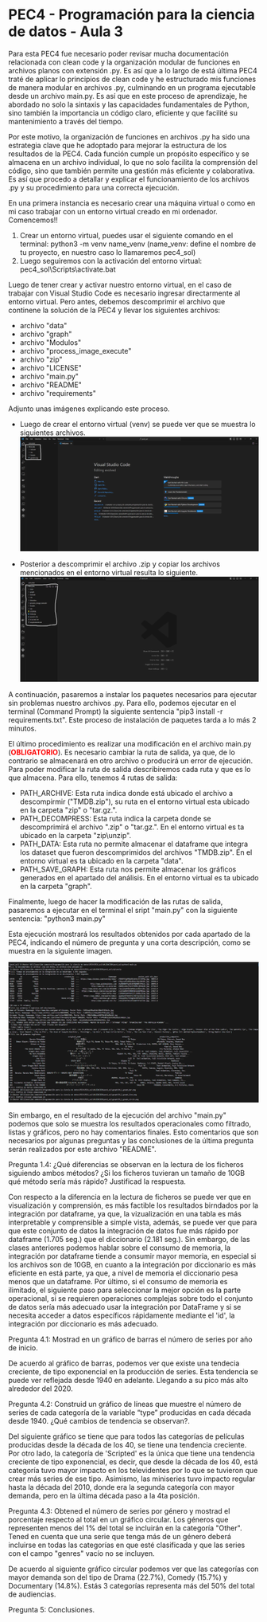 # PEC4 - Programación para la ciencia de datos - Aula 3

Para esta PEC4 fue necesario poder revisar mucha documentación relacionada con clean code y la organización modular de funciones en archivos planos con extensión .py. Es así que a lo largo de está última PEC4 traté de aplicar lo principios de clean code y he estructurado mis funciones de manera modular en archivos .py, culminando en un programa ejecutable desde un archivo main.py. Es así que en este proceso de aprendizaje, he abordado no solo la sintaxis y las capacidades fundamentales de Python, sino también la importancia un código claro, eficiente y que facilité su mantenimiento a través del tiempo. 

Por este motivo, la organización de funciones en archivos .py ha sido una estrategia clave que he adoptado para mejorar la estructura de los resultados de la PEC4. Cada función cumple un propósito específico y se almacena en un archivo individual, lo que no solo facilita la comprensión del código, sino que también permite una gestión más eficiente y colaborativa. Es así que procedo a detallar y explicar el funcionamiento de los archivos .py y su procedimiento para una correcta ejecución. 

En una primera instancia es necesario crear una máquina virtual o como en mi caso trabajar con un entorno virtual creado en mi ordenador. Comencemos!!

1. Crear un entorno virtual, puedes usar el siguiente comando en el terminal: python3 -m venv name_venv (name_venv: define el nombre de tu proyecto, en nuestro caso lo llamaremos pec4_sol)
2. Luego seguiremos con la activación del entorno virtual: pec4_sol\Scripts\activate.bat

Luego de tener crear y activar nuestro entorno virtual, en el caso de trabajar con Visual Studio Code es necesario ingresar directarmente al entorno virtual. Pero antes, debemos descomprimir el archivo que continene la solución de la PEC4 y llevar los siguientes archivos:

- archivo "data"
- archivo "graph"
- archivo "Modulos"
- archivo "process_image_execute"
- archivo "zip"
- archivo "LICENSE"
- archivo "main.py"
- archivo "README"
- archivo "requirements"

Adjunto unas imágenes explicando este proceso.

- Luego de crear el entorno virtual (venv) se puede ver que se muestra lo siguientes archivos.
![venv sin los archivos de ejecución](https://github.com/JoseC468/PPCD_pec4/blob/main/process_image_execute/venv-sin-archivos.png)

- Posterior a descomprimir el archivo .zip y copiar los archivos mencionados en el entorno virtual resulta lo siguiente.
![venv con los archivos de ejecución](https://github.com/JoseC468/PPCD_pec4/blob/main/process_image_execute/venv-con-archivos.png)

A continuación, pasaremos a instalar los paquetes necesarios para ejecutar sin problemas nuestro archivos .py. Para ello, podemos ejecutar en el terminal (Command Prompt) la siguiente sentencia "pip3 install -r requirements.txt". Este proceso de instalación de paquetes tarda a lo más 2 minutos.

El último procedimiento es realizar una modificación en el archivo main.py (<span style="color:red">**OBLIGATORIO**</span>). Es necesario cambiar la ruta de salida, ya que, de lo contrario se almacenará en otro archivo o producirá un error de ejecución. Para poder modificar la ruta de salida describiremos cada ruta y que es lo que almacena. Para ello, tenemos 4 rutas de salida:

* PATH_ARCHIVE: Esta ruta indica donde está ubicado el archivo a descompirmir ("TMDB.zip"), su ruta en el entorno virtual esta ubicado en la carpeta "zip" o "tar.gz.". 
* PATH_DECOMPRESS: Esta ruta indica la carpeta donde se descomprimirá el archivo ".zip" o "tar.gz.". En el entorno virtual es ta ubicado en la carpeta "zip\unzip".
* PATH_DATA: Esta ruta no permite almacenar el dataframe que integra los dataset que fueron descomprimidos del archivos "TMDB.zip". En el entorno virtual es ta ubicado en la carpeta "data".
* PATH_SAVE_GRAPH: Esta ruta nos permite almacenar los gráficos generados en el apartado del análisis. En el entorno virtual es ta ubicado en la carpeta "graph".

Finalmente, luego de hacer la modificación de las rutas de salida, pasaremos a ejecutar en el terminal el sript "main.py" con la siguiente sentencia: "python3 main.py"

Esta ejecución mostrará los resultados obtenidos por cada apartado de la PEC4, indicando el número de pregunta y una corta descripción, como se muestra en la siguiente imagen. 

![Resultado de la ejecución del archivo main.py](https://github.com/JoseC468/PPCD_pec4/blob/main/process_image_execute/result_execute_main.png)

Sin embargo, en el resultado de la ejecución del archivo "main.py" podemos que solo se muestra los resultados operacionales como filtrado, listas y gráficos, pero no hay comentarios finales. Esto comentarios que son necesarios por algunas preguntas y las conclusiones de la última pregunta serán realizados por este archivo "README". 

Pregunta 1.4: ¿Qué diferencias se observan en la lectura de los ficheros siguiendo ambos métodos? ¿Si los ficheros tuvieran un tamaño de 10GB qué método sería más rápido? Justificad la respuesta.

Con respecto a la diferencia en la lectura de ficheros se puede ver que en visualización y comprensión, es más factible los resultados birndados por la integración por dataframe, ya que, la vizualización en una tabla es más interpretable y comprensible a simple vista, además, se puede ver que para que este conjunto de datos la integración de datos fue más rápido por dataframe (1.705 seg.) que el diccionario (2.181 seg.). Sin embargo, de las clases anteriores podemos hablar sobre el consumo de memoria, la integración por dataframe tiende a consumir mayor memoria, en especial si los archivos son de 10GB, en cuanto a la integración por diccionario es más eficiente en está parte, ya que, a nivel de memoria el diccionario pesa menos que un dataframe. Por último, si el consumo de memoria es ilimitado, el siguiente paso para seleccionar la mejor opción es la parte operacional, si se requieren operaciones complejas sobre todo el conjunto de datos sería más adecuado usar la integración por DataFrame y si se necesita acceder a datos específicos rápidamente mediante el 'id', la integración por diccionario es más adecuado. 

Pregunta 4.1: Mostrad en un gráfico de barras el número de series por año de inicio.

De acuerdo al gráfico de barras, podemos ver que existe una tendecia creciente, de tipo exponencial en la producción de series. Esta tendencia se puede ver reflejada desde 1940 en adelante. Llegando a su pico más alto alrededor del 2020. 

Pregunta 4.2: Construid un gráfico de líneas que muestre el número de series de cada categoría de la variable “type” producidas en cada década desde 1940. ¿Qué cambios de tendencia se observan?.

Del siguiente gráfico se tiene que para todos las categorías de películas producidas desde la década de los 40, se tiene una tendencia creciente. Por otro lado, la categoría de 'Scripted' es la única que tiene una tendencia creciente de tipo exponencial, es decir, que desde la década de los 40, está categoría tuvo mayor impacto en los televidentes por lo que se tuvieron que crear más series de ese tipo. Asimismo, las miniseries tuvo impacto regular hasta la década del 2010, donde era la segunda categoría con mayor demanda, pero en la última década paso a la 4ta posición. 

Pregunta 4.3: Obtened el número de series por género y mostrad el porcentaje respecto al total en un gráfico circular. Los géneros que representen menos del 1% del total se incluirán en la categoría "Other". Tened en cuenta que una serie que tenga más de un género deberá incluirse en todas las categorías en que esté clasificada y que las series con el campo "genres" vacío no se incluyen.

De acuerdo al siguiente gráfico circular podemos ver que las categorías con mayor demanda son del tipo de Drama (22.7%), Comedy (15.7%) y Documentary (14.8%). Estás 3 categorías representa más del 50% del total de audiencias. 

Pregunta 5: Conclusiones.
